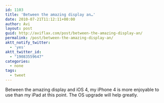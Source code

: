 ```yaml
---
id: 1103
title: 'Between the amazing display an…'
date: 2010-07-21T11:12:11+00:00
author: Avi
layout: post
guid: http://aviflax.com/post/between-the-amazing-display-an/
permalink: /post/between-the-amazing-display-an/
aktt_notify_twitter:
  - 'yes'
aktt_twitter_id:
  - "19083559647"
categories:
  - none
tags:
  - tweet
---
```

Between the amazing display and iOS 4, my iPhone 4 is more enjoyable to use than my iPad at this point. The OS upgrade will help greatly.